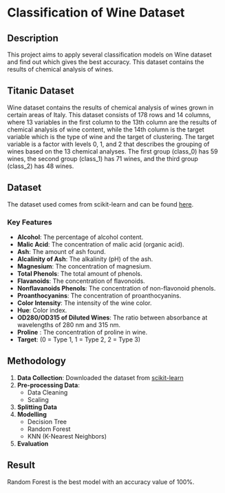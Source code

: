 # Classification of Wine Dataset
## Description
This project aims to apply several classification models on Wine dataset and find out which gives the best accuracy. This dataset contains the results of chemical analysis of wines.
## Titanic Dataset
Wine dataset contains the results of chemical analysis of wines grown in certain areas of Italy. This dataset consists of 178 rows and 14 columns, where 13 variables in the first column to the 13th column are the results of chemical analysis of wine content, while the 14th column is the target variable which is the type of wine and the target of clustering. The target variable is a factor with levels 0, 1, and 2 that describes the grouping of wines based on the 13 chemical analyses. The first group (class_0) has 59 wines, the second group (class_1) has 71 wines, and the third group (class_2) has 48 wines.
## Dataset
The dataset used comes from scikit-learn and can be found [here](https://archive.ics.uci.edu/ml/machine-learning-databases/wine/wine.data). 
### Key Features
- **Alcohol**: The percentage of alcohol content.
- **Malic Acid**: The concentration of malic acid (organic acid).
- **Ash**: The amount of ash found. 
- **Alcalinity of Ash**: The alkalinity (pH) of the ash.
- **Magnesium**: The concentration of magnesium.
- **Total Phenols**: The total amount of phenols.
- **Flavanoids**: The concentration of flavonoids.
- **Nonflavanoids Phenols**: The concentration of non-flavonoid phenols.
- **Proanthocyanins**: The concentration of proanthocyanins.
- **Color Intensity**: The intensity of the wine color.
- **Hue**: Color index.
- **OD280/OD315 of Diluted Wines**: The ratio between absorbance at wavelengths of 280 nm and 315 nm.
- **Proline** : The concentration of proline in wine.
- **Target**: (0 = Type 1, 1 = Type 2, 2 = Type 3)
## Methodology
1. **Data Collection**: Downloaded the dataset from [scikit-learn](https://archive.ics.uci.edu/ml/machine-learning-databases/wine/wine.data)
2. **Pre-processing Data**:
   - Data Cleaning
   - Scaling
3. **Splitting Data**
4. **Modelling**
     - Decision Tree
     - Random Forest
     - KNN (K-Nearest Neighbors)
5. **Evaluation**

## Result
Random Forest is the best model with an accuracy value of 100%.
